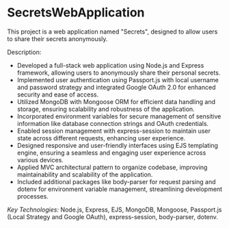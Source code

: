 # SecretsWebApplication
<p>
This project is a web application named "Secrets", designed to allow users to share their secrets anonymously.</p>

<p>Description:</p>

<ul>
  <li>Developed a full-stack web application using Node.js and Express framework, allowing users to anonymously share their personal secrets.
</li>
  <li>Implemented user authentication using Passport.js with local username and password strategy and integrated Google OAuth 2.0 for enhanced security and ease of access.
</li>
  <li>Utilized MongoDB with Mongoose ORM for efficient data handling and storage, ensuring scalability and robustness of the application.
</li>
  <li>Incorporated environment variables for secure management of sensitive information like database connection strings and OAuth credentials.
</li>
  <li>Enabled session management with express-session to maintain user state across different requests, enhancing user experience.
</li>
  <li>Designed responsive and user-friendly interfaces using EJS templating engine, ensuring a seamless and engaging user experience across various devices.
</li>
  <li>Applied MVC architectural pattern to organize codebase, improving maintainability and scalability of the application.
</li>
  <li>Included additional packages like body-parser for request parsing and dotenv for environment variable management, streamlining development processes.
</li>
</ul>

<p> <em>Key Technologies:</em> Node.js, Express, EJS, MongoDB, Mongoose, Passport.js (Local Strategy and Google OAuth), express-session, body-parser, dotenv.</p>
